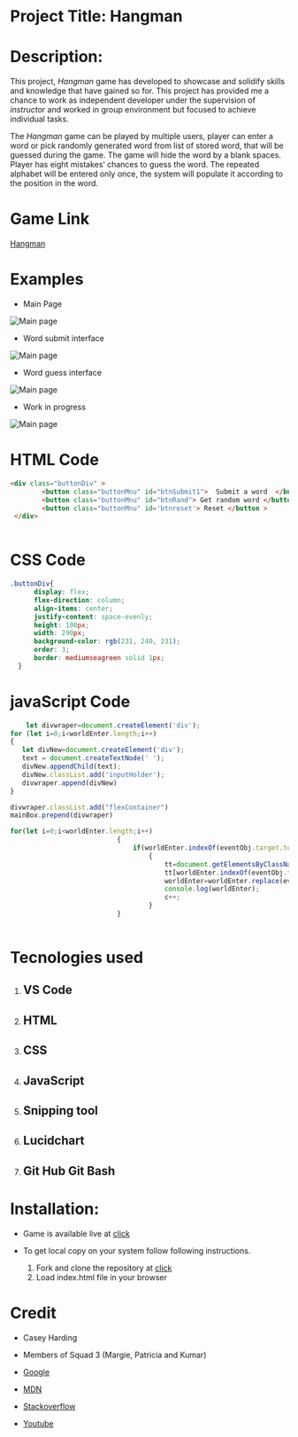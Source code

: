 # Project Title:  Hangman
# Description:
This project, _Hangman_ game has developed to showcase and solidify skills and knowledge that have gained so for. This project has provided me a chance to work as independent developer under the supervision of *instructor* and worked in group environment but focused to achieve individual tasks.

The _Hangman_  game can be played by multiple users, player can enter a word or pick randomly generated word from list of stored word, that will be guessed during the game. The game will hide the word by a blank spaces. Player has eight mistakes’ chances to guess the word. The repeated alphabet will be entered only once, the system will populate it according to the position in the word. 
# Game Link 
[Hangman](https://iosg073.github.io/Project-1-Game.github.io/)
# Examples 
* Main Page 

![Main page](https://github.com/iosg073/Project-1-Game.github.io/blob/master/mainPage.png " Ttitle")

* Word submit interface  

![Main page](https://github.com/iosg073/Project-1-Game.github.io/blob/master/userword.jpg)

* Word guess interface

![Main page](https://github.com/iosg073/Project-1-Game.github.io/blob/master/guessWord.jpg)

* Work in progress

![Main page](https://github.com/iosg073/Project-1-Game.github.io/blob/master/workInProgress.jpg)


# HTML Code 
```html
<div class="buttonDiv" >
        <button class="buttonMnu" id="btnSubmit1">  Submit a word  </button >
        <button class="buttonMnu" id="btnRand"> Get random word </button >
        <button class="buttonMnu" id='btnreset'> Reset </button >
 </div>
            
```
# CSS Code 
```css
.buttonDiv{
      display: flex;
      flex-direction: column;
      align-items: center;
      justify-content: space-evenly;
      height: 100px;
      width: 290px;
      background-color: rgb(231, 240, 231);
      order: 3;
      border: mediumseagreen solid 1px;
  }
 ```
 # javaScript Code
 ```javaScript 
     let divwraper=document.createElement('div');
for (let i=0;i<worldEnter.length;i++)
{
    let divNew=document.createElement('div');
    text = document.createTextNode(' ');
    divNew.appendChild(text);
    divNew.classList.add('inputHolder');
    divwraper.append(divNew)
}

divwraper.classList.add("flexContainer")
mainBox.prepend(divwraper)
 ```
 ```javaScript 
 for(let i=0;i<worldEnter.length;i++)
                            {
                                if(worldEnter.indexOf(eventObj.target.textContent.toLowerCase())>-1)
                                    {
                                        tt=document.getElementsByClassName('inputHolder');
                                        tt[worldEnter.indexOf(eventObj.target.textContent.toLowerCase())].innerHTML=eventObj.target.textContent.toLowerCase();
                                        worldEnter=worldEnter.replace(eventObj.target.textContent.toLowerCase(), "%");
                                        console.log(worldEnter);
                                        c++;
                                    }
                            }
                     
 ```

 # Tecnologies used
 1. ## VS Code
 2. ## HTML
 3. ## CSS
 4. ## JavaScript
 5. ## Snipping tool
 6. ## Lucidchart 
 7. ## Git  Hub Git Bash

# Installation: 
* Game is available live at [click](https://iosg073.github.io/Project-1-Game.github.io/)

* To get local copy on your system follow following instructions.
   1. Fork and clone the repository at [click](https://github.com/iosg073/Project-1-Game.github.io.git)
   2. Load index.html file in your browser 
# Credit 

* Casey Harding
* Members of Squad 3 (Margie, Patricia and Kumar)
* [Google](Google.com) 
* [MDN](https://developer.mozilla.org/en-US/docs/Web/JavaScript)

* [Stackoverflow](https://stackoverflow.com/)
* [Youtube](Youtube.com)

